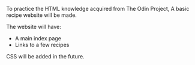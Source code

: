 To practice the HTML knowledge acquired from The Odin Project,
A basic recipe website will be made.

The website will have:
- A main index page
- Links to a few recipes

CSS will be added in the future.